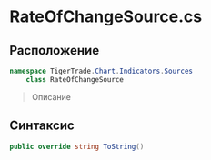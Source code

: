 
# RateOfChangeSource.cs
## Расположение
```csharp
namespace TigerTrade.Chart.Indicators.Sources  
    class RateOfChangeSource
```

> Описание

## Синтаксис
```csharp
public override string ToString()
```
